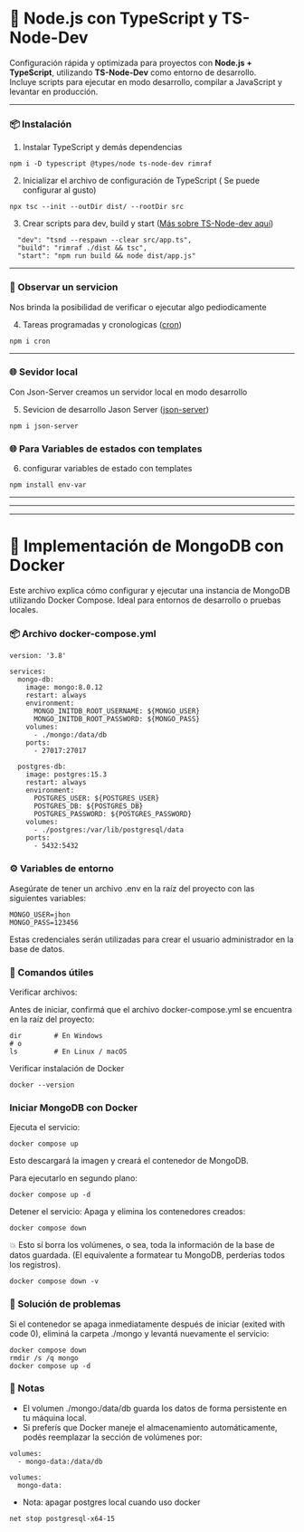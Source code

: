 # 🚀 Node.js con TypeScript y TS-Node-Dev

Configuración rápida y optimizada para proyectos con **Node.js + TypeScript**, utilizando **TS-Node-Dev** como entorno de desarrollo.  
Incluye scripts para ejecutar en modo desarrollo, compilar a JavaScript y levantar en producción.

---

### 📦 Instalación

1. Instalar TypeScript y demás dependencias

```
npm i -D typescript @types/node ts-node-dev rimraf
```

2. Inicializar el archivo de configuración de TypeScript ( Se puede configurar al gusto)

```
npx tsc --init --outDir dist/ --rootDir src
```

3. Crear scripts para dev, build y start ([Más sobre TS-Node-dev aquí](https://www.npmjs.com/package/ts-node-dev))

```
  "dev": "tsnd --respawn --clear src/app.ts",
  "build": "rimraf ./dist && tsc",
  "start": "npm run build && node dist/app.js"
```

---

### 👀 Observar un servicion

Nos brinda la posibilidad de verificar o ejecutar algo pediodicamente

4. Tareas programadas y cronologicas ([cron](https://www.npmjs.com/package/cron))

```
npm i cron
```

---

### 🌐 Sevidor local

Con Json-Server creamos un servidor local en modo desarrollo

5. Sevicion de desarrollo Jason Server ([json-server](https://www.npmjs.com/package/json-server?activeTab=readme))

```
npm i json-server
```

### 🌐 Para Variables de estados con templates

6. configurar variables de estado con templates

```
npm install env-var
```

---

---

---

# 🐳 Implementación de MongoDB con Docker

Este archivo explica cómo configurar y ejecutar una instancia de MongoDB utilizando Docker Compose.
Ideal para entornos de desarrollo o pruebas locales.

### 📦 Archivo docker-compose.yml

```
version: '3.8'

services:
  mongo-db:
    image: mongo:8.0.12
    restart: always
    environment:
      MONGO_INITDB_ROOT_USERNAME: ${MONGO_USER}
      MONGO_INITDB_ROOT_PASSWORD: ${MONGO_PASS}
    volumes:
      - ./mongo:/data/db
    ports:
      - 27017:27017

  postgres-db:
    image: postgres:15.3
    restart: always
    environment:
      POSTGRES_USER: ${POSTGRES_USER}
      POSTGRES_DB: ${POSTGRES_DB}
      POSTGRES_PASSWORD: ${POSTGRES_PASSWORD}
    volumes:
      - ./postgres:/var/lib/postgresql/data
    ports:
      - 5432:5432

```

### ⚙️ Variables de entorno

Asegúrate de tener un archivo .env en la raíz del proyecto con las siguientes variables:

```
MONGO_USER=jhon
MONGO_PASS=123456
```

Estas credenciales serán utilizadas para crear el usuario administrador en la base de datos.

### 🚀 Comandos útiles

Verificar archivos:

Antes de iniciar, confirmá que el archivo docker-compose.yml se encuentra en la raíz del proyecto:

```
dir        # En Windows
# o
ls         # En Linux / macOS
```

Verificar instalación de Docker

```
docker --version
```

### Iniciar MongoDB con Docker

Ejecuta el servicio:

```
docker compose up
```

Esto descargará la imagen y creará el contenedor de MongoDB.

Para ejecutarlo en segundo plano:

```
docker compose up -d
```

Detener el servicio:
Apaga y elimina los contenedores creados:

```
docker compose down
```

💥 Esto sí borra los volúmenes, o sea, toda la información de la base de datos guardada.
(El equivalente a formatear tu MongoDB, perderías todos los registros).

```
docker compose down -v

```

### 🧹 Solución de problemas

Si el contenedor se apaga inmediatamente después de iniciar (exited with code 0), eliminá la carpeta ./mongo y levantá nuevamente el servicio:

```
docker compose down
rmdir /s /q mongo
docker compose up -d
```

### 🧩 Notas

- El volumen ./mongo:/data/db guarda los datos de forma persistente en tu máquina local.
- Si preferís que Docker maneje el almacenamiento automáticamente, podés reemplazar la sección de volúmenes por:

```
volumes:
  - mongo-data:/data/db

volumes:
  mongo-data:
```

- Nota:
  apagar postgres local cuando uso docker

```
net stop postgresql-x64-15

```
